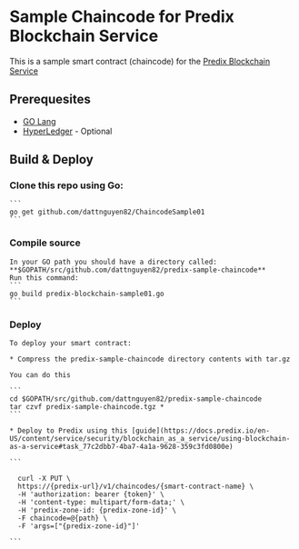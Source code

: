 # Sample Chaincode for Predix Blockchain Service
This is a sample smart contract (chaincode) for the [Predix Blockchain Service](https://docs.predix.io/en-US/content/service/security/blockchain_as_a_service/)


## Prerequesites

* [GO Lang](https://golang.org/)
* [HyperLedger](http://hyperledger-fabric.readthedocs.io/en/release-1.0/getting_started.html#install-prerequisites) - Optional

## Build & Deploy

### Clone this repo using Go:

	```
	go get github.com/dattnguyen82/ChaincodeSample01
	```
### Compile source

    In your GO path you should have a directory called:  **$GOPATH/src/github.com/dattnguyen82/predix-sample-chaincode**
    Run this command:
	```
	go build predix-blockchain-sample01.go
	```
### Deploy

    To deploy your smart contract:

    * Compress the predix-sample-chaincode directory contents with tar.gz

    You can do this

	```
	cd $GOPATH/src/github.com/dattnguyen82/predix-sample-chaincode
	tar czvf predix-sample-chaincode.tgz *
	```

	* Deploy to Predix using this [guide](https://docs.predix.io/en-US/content/service/security/blockchain_as_a_service/using-blockchain-as-a-service#task_77c2dbb7-4ba7-4a1a-9628-359c3fd0800e)

    ```

      curl -X PUT \
      https://{predix-url}/v1/chaincodes/{smart-contract-name} \
      -H 'authorization: bearer {token}' \
      -H 'content-type: multipart/form-data;' \
      -H 'predix-zone-id: {predix-zone-id}' \
      -F chaincode=@{path} \
      -F 'args=["{predix-zone-id}"]'

    ```